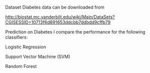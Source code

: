 Dataset
Diabetes data can be downloaded from

http://biostat.mc.vanderbilt.edu/wiki/Main/DataSets?CGISESSID=10713f6d891653ddcbb7ddbdd9cffb79

Prediction on Diabetes
I compare the performance for the following classifiers:

Logistic Regression

Support Vector Machine (SVM)

Random Forest
